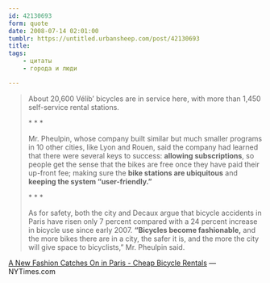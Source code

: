 ```yaml
---
id: 42130693
form: quote
date: 2008-07-14 02:01:00
tumblr: https://untitled.urbansheep.com/post/42130693
title: 
tags:
    - цитаты
    - города и люди

---
```


<blockquote>
<p>About 20,600 Vélib’ bicycles are in service here, with more than 1,450 self-service rental stations.</p>

<p>* * *</p>

<p>Mr. Pheulpin, whose company built similar but much smaller programs in 10 other cities, like Lyon and Rouen, said the company had learned that there were several keys to success: <strong>allowing subscriptions</strong>, so people get the sense that the bikes are free once they have paid their up-front fee; making sure the <strong>bike stations are ubiquitous</strong> and <strong>keeping the system “user-friendly.”</strong></p>

<p>* * *</p>

<p>As for safety, both the city and Decaux argue that bicycle accidents in Paris have risen only 7 percent compared with a 24 percent increase in bicycle use since early 2007. <strong>“Bicycles become fashionable,</strong> and the more bikes there are in a city, the safer it is, and the more the city will give space to bicyclists,” Mr. Pheulpin said.</p>
</blockquote>

<a href="http://www.nytimes.com/2008/07/13/world/europe/13paris.html?_r=1&amp;partner=rssnyt&amp;pagewanted=all&amp;oref=slogin">A New Fashion Catches On in Paris - Cheap Bicycle Rentals</a> — NYTimes.com

